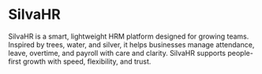 # SilvaHR
SilvaHR is a smart, lightweight HRM platform designed for growing teams. Inspired by trees, water, and silver, it helps businesses manage attendance, leave, overtime, and payroll with care and clarity. SilvaHR supports people-first growth with speed, flexibility, and trust.
